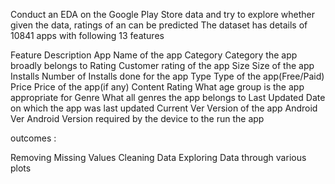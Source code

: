 Conduct an EDA on the Google Play Store data and try to explore whether given the data, ratings of an can be predicted
The dataset has details of 10841 apps with following 13 features

Feature	Description
App	Name of the app
Category	Category the app broadly belongs to
Rating	Customer rating of the app
Size	Size of the app
Installs	Number of Installs done for the app
Type	Type of the app(Free/Paid)
Price	Price of the app(if any)
Content Rating	What age group is the app appropriate for
Genre	What all genres the app belongs to
Last Updated	Date on which the app was last updated
Current Ver	Version of the app
Android Ver	Android Version required by the device to the run the app



outcomes :

Removing Missing Values
Cleaning Data
Exploring Data through various plots
